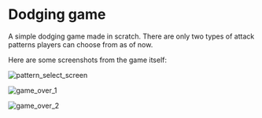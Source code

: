# Dodging game
A simple dodging game made in scratch. There are only two types of attack patterns players can choose from as of now. 


Here are some screenshots from the game itself:

![pattern_select_screen](https://user-images.githubusercontent.com/63349064/155801675-e81fa333-a4ba-4eea-84f8-99d643b3c964.png)

![game_over_1](https://user-images.githubusercontent.com/63349064/155801672-6fa90edb-106f-4b1b-b00b-73afe1afe7bf.png)

![game_over_2](https://user-images.githubusercontent.com/63349064/155801674-26df25a9-25f4-40f9-a371-980314f576ff.png)
